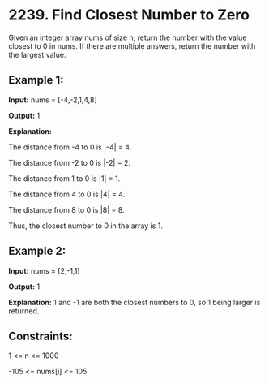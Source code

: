 # 2239. Find Closest Number to Zero

Given an integer array nums of size n, return the number with the value closest to 0 in nums. If there are multiple answers, return the number with the largest value.

 

## Example 1:

**Input:** nums = [-4,-2,1,4,8]

**Output:** 1

**Explanation:**

The distance from -4 to 0 is |-4| = 4.

The distance from -2 to 0 is |-2| = 2.

The distance from 1 to 0 is |1| = 1.

The distance from 4 to 0 is |4| = 4.

The distance from 8 to 0 is |8| = 8.

Thus, the closest number to 0 in the array is 1.

## Example 2:

**Input:** nums = [2,-1,1]

**Output:** 1

**Explanation:** 1 and -1 are both the closest numbers to 0, so 1 being larger is returned.
 

## Constraints:

1 <= n <= 1000

-105 <= nums[i] <= 105
